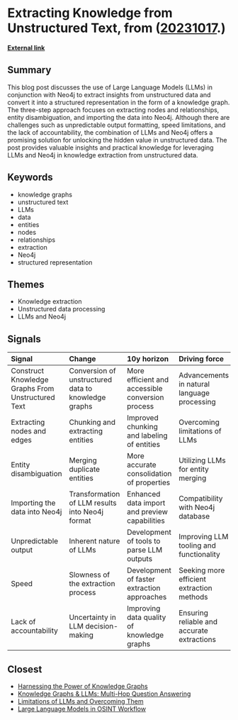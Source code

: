 # __Extracting Knowledge from Unstructured Text__, from ([20231017](https://kghosh.substack.com/p/20231017).)

__[External link](https://medium.com/neo4j/construct-knowledge-graphs-from-unstructured-text-877be33300a2)__



## Summary

This blog post discusses the use of Large Language Models (LLMs) in conjunction with Neo4j to extract insights from unstructured data and convert it into a structured representation in the form of a knowledge graph. The three-step approach focuses on extracting nodes and relationships, entity disambiguation, and importing the data into Neo4j. Although there are challenges such as unpredictable output formatting, speed limitations, and the lack of accountability, the combination of LLMs and Neo4j offers a promising solution for unlocking the hidden value in unstructured data. The post provides valuable insights and practical knowledge for leveraging LLMs and Neo4j in knowledge extraction from unstructured data.

## Keywords

* knowledge graphs
* unstructured text
* LLMs
* data
* entities
* nodes
* relationships
* extraction
* Neo4j
* structured representation

## Themes

* Knowledge extraction
* Unstructured data processing
* LLMs and Neo4j

## Signals

| Signal                                            | Change                                              | 10y horizon                                      | Driving force                               |
|:--------------------------------------------------|:----------------------------------------------------|:-------------------------------------------------|:--------------------------------------------|
| Construct Knowledge Graphs From Unstructured Text | Conversion of unstructured data to knowledge graphs | More efficient and accessible conversion process | Advancements in natural language processing |
| Extracting nodes and edges                        | Chunking and extracting entities                    | Improved chunking and labeling of entities       | Overcoming limitations of LLMs              |
| Entity disambiguation                             | Merging duplicate entities                          | More accurate consolidation of properties        | Utilizing LLMs for entity merging           |
| Importing the data into Neo4j                     | Transformation of LLM results into Neo4j format     | Enhanced data import and preview capabilities    | Compatibility with Neo4j database           |
| Unpredictable output                              | Inherent nature of LLMs                             | Development of tools to parse LLM outputs        | Improving LLM tooling and functionality     |
| Speed                                             | Slowness of the extraction process                  | Development of faster extraction approaches      | Seeking more efficient extraction methods   |
| Lack of accountability                            | Uncertainty in LLM decision-making                  | Improving data quality of knowledge graphs       | Ensuring reliable and accurate extractions  |

## Closest

* [Harnessing the Power of Knowledge Graphs](69aa55d97023850224f4426e6782bb8b)
* [Knowledge Graphs & LLMs: Multi-Hop Question Answering](0184d23e59d3dc6772ba06c6634f033b)
* [Limitations of LLMs and Overcoming Them](9fd8c7460fe2d17a54694de66ebd64ca)
* [Large Language Models in OSINT Workflow](5cf4407dc6fa3889e047c658e27c4ccf)